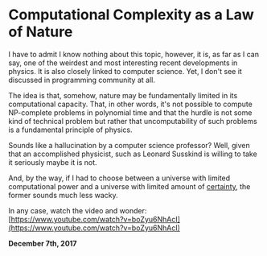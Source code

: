 # Computational Complexity as a Law of Nature



I have to admit I know nothing about this topic, however, it is, as far as I can say, one of the weirdest and most interesting recent developments in physics. It is also closely linked to computer science. Yet, I don't see it discussed in programming community at all.

The idea is that, somehow, nature may be fundamentally limited in its computational capacity. That, in other words, it's not possible to compute NP-complete problems in polynomial time and that the hurdle is not some kind of technical problem but rather that uncomputability of such problems is a fundamental principle of physics.

Sounds like a hallucination by a computer science professor? Well, given that an accomplished physicist, such as Leonard Susskind is willing to take it seriously maybe it is not.

And, by the way, if I had to choose between a universe with limited computational power and a universe with limited amount of [certainty](https://en.wikipedia.org/wiki/Uncertainty_principle), the former sounds much less wacky.

In any case, watch the video and wonder: [https://www.youtube.com/watch?v=boZyu6NhAcI](https://www.youtube.com/watch?v=boZyu6NhAcI)

**December 7th, 2017**